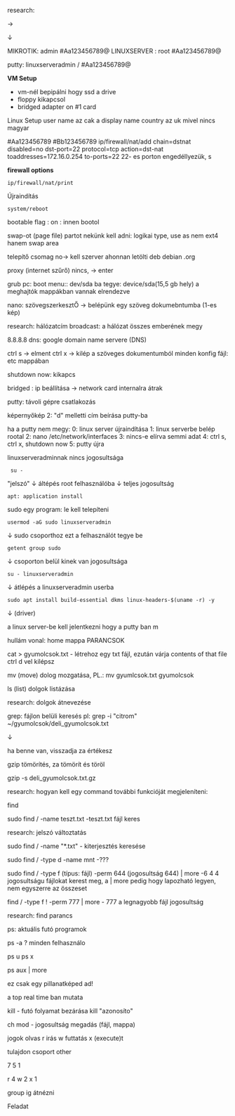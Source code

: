 research:


→

↓

MIKROTIK: admin #Aa123456789@
LINUXSERVER : root #Aa123456789@

putty: linuxserveradmin / #Aa123456789@

**VM Setup**
- vm-nél bepipálni hogy ssd a drive
- floppy kikapcsol
- bridged adapter on #1 card

Linux Setup
user name az cak a display name
country az uk mivel nincs magyar
 
#Aa123456789
#Bb123456789
ip/firewall/nat/add chain=dstnat disabled=no dst-port=22 protocol=tcp action=dst-nat toaddresses=172.16.0.254 to-ports=22 
22- es porton engedéllyezük, s

**firewall options**
```
ip/firewall/nat/print 
```

Újraindítás
```
system/reboot
```

bootable flag : on : innen bootol

swap-ot (page file) partot nekünk kell adni: logikai type, use as nem ext4 hanem swap area

telepítő csomag no-> kell szerver ahonnan letölti deb debian .org

proxy (internet szűrő) nincs, -> enter

grub pc: boot menu:: dev/sda ba tegye: device/sda(15,5 gb hely)
a meghajtók mappákban vannak elrendezve


nano: szövegszerkesztŐ → belépünk egy szöveg dokumebntumba (1-es kép)

research: hálózatcím
broadcast: a hálózat összes emberének megy

8.8.8.8 dns: google domain name servere (DNS)


ctrl s → elment
ctrl x → kilép a szöveges dokumentumból
minden konfig fájl: etc mappában

shutdown now: kikapcs

bridged : ip beállítása → network card internalra átrak

putty: távoli gépre csatlakozás

képernyőkép 2: "d" melletti cím beírása putty-ba

ha a putty nem megy: 
0: linux server újraindítása
1: linux serverbe belép rootal
2: nano /etc/network/interfaces
3: nincs-e elírva semmi adat
4: ctrl s, ctrl x, shutdown now
5: putty újra

linuxserveradminnak nincs jogosultsága

```
 su -
```
"jelszó"
↓
áltépés root felhasználóba
↓ 
teljes jogosultság

```
apt: application install
```

sudo egy program: le kell telepíteni

```
usermod -aG sudo linuxserveradmin
```
↓
sudo csoporthoz ezt a felhasználót tegye be



```
getent group sudo
```
↓
csoporton belül kinek van jogosultsága


```
su - linuxserveradmin
```
↓
átlépés a linuxserveradmin userba


```
sudo apt install build-essential dkms linux-headers-$(uname -r) -y
```
↓
(driver)

a linux server-be kell jelentkezni hogy a putty ban m



hullám vonal: home mappa
PARANCSOK


cat > gyumolcsok.txt   - létrehoz egy txt fájl, ezután várja contents of that file
 ctrl d vel kilépsz

mv (move) dolog mozgatása, PL.:
mv gyumlcsok.txt gyumolcsok

ls (list) dolgok listázása

research: dolgok átnevezése


grep: fájlon belüli keresés
pl:
grep -i "citrom" ~/gyumolcsok/deli_gyumolcsok.txt

↓

ha benne van, visszadja za értékesz





gzip tömörítés, za tömörít és töröl

gzip -s deli_gyumolcsok.txt.gz


research: hogyan kell egy command további funkcióját megjeleníteni:


find

sudo find / -name teszt.txt    -teszt.txt fájl keres

research: jelszó változtatás


sudo find / -name "*.txt" - kiterjesztés keresése

sudo find / -type d -name mnt    -???


sudo find / -type f (típus: fájl) -perm 644 (jogosultság 644) | more   -6 4 4 jogosultságu fájlokat kerest meg, a | more pedig hogy lapozható legyen, nem egyszerre az összeset


find / -type f ! -perm 777 | more    - 777 a legnagyobb fájl jogosultság

research: find parancs


ps: aktuális futó programok

ps -a ? minden felhasználo

ps u
ps x

ps aux | more

ez csak egy pillanatképed ad!

a top real time ban mutata


kill   - futó folyamat bezárása
kill "azonosíto"


ch mod  - jogosultság megadás (fájl, mappa)

jogok
olvas r
irás w
futtatás x (execute)t


tulajdon csoport other

7	5	1


r 4
w 2
x 1

group ig átnézni


Feladat